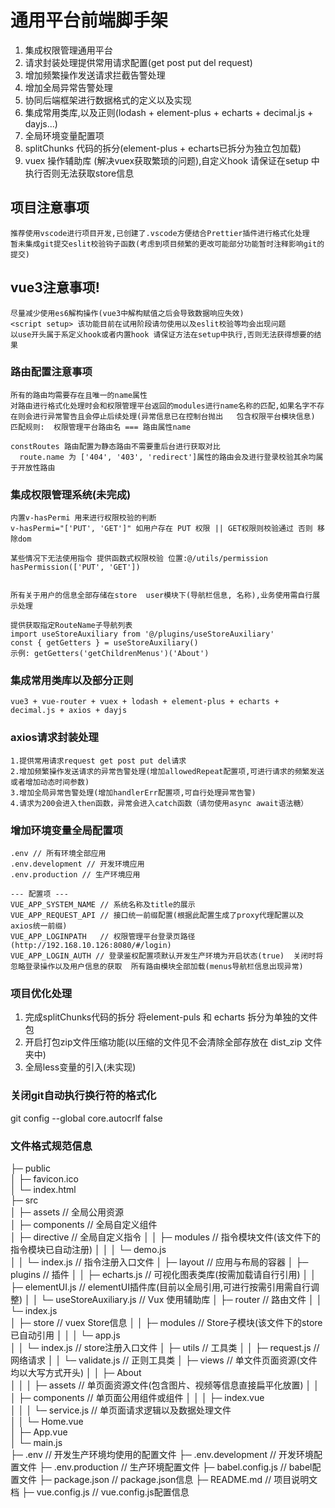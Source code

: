 <!--
 * @Description: 请输入当前文件描述
 * @Author: @Xin (834529118@qq.com)
 * @Date: 2021-04-19 10:06:21
 * @LastEditTime: 2021-08-31 09:25:29
 * @LastEditors: @Xin (834529118@qq.com)
-->
# 通用平台前端脚手架
1. 集成权限管理通用平台
2. 请求封装处理提供常用请求配置(get post put del request)
3. 增加频繁操作发送请求拦截告警处理
4. 增加全局异常告警处理
5. 协同后端框架进行数据格式的定义以及实现
6. 集成常用类库,以及正则(lodash + element-plus + echarts + decimal.js + dayjs...)
7. 全局环境变量配置项
8. splitChunks 代码的拆分(element-plus + echarts已拆分为独立包加载)
9. vuex 操作辅助库 (解决vuex获取繁琐的问题),自定义hook 请保证在setup 中执行否则无法获取store信息
## 项目注意事项
```
推荐使用vscode进行项目开发,已创建了.vscode方便结合Prettier插件进行格式化处理
暂未集成git提交eslit校验钩子函数(考虑到项目频繁的更改可能部分功能暂时注释影响git的提交)
```

## vue3注意事项!
```
尽量减少使用es6解构操作(vue3中解构赋值之后会导致数据响应失效)
<script setup> 该功能目前在试用阶段请勿使用以及eslit校验等均会出现问题
以use开头属于系定义hook或者内置hook 请保证方法在setup中执行,否则无法获得想要的结果
```

### 路由配置注意事项
```
所有的路由均需要存在且唯一的name属性
对路由进行格式化处理时会和权限管理平台返回的modules进行name名称的匹配,如果名字不存在则会进行异常警告且会停止后续处理(异常信息已在控制台抛出   包含权限平台模块信息)
匹配规则:  权限管理平台路由名 === 路由属性name

constRoutes 路由配置为静态路由不需要重后台进行获取对比
  route.name 为 ['404', '403', 'redirect']属性的路由会及进行登录校验其余均属于开放性路由
```
### 集成权限管理系统(未完成)

```
内置v-hasPermi 用来进行权限校验的判断
v-hasPermi="['PUT', 'GET']" 如用户存在 PUT 权限 || GET权限则校验通过 否则 移除dom

某些情况下无法使用指令 提供函数式权限校验 位置:@/utils/permission
hasPermission(['PUT', 'GET'])


所有关于用户的信息全部存储在store  user模块下(导航栏信息, 名称),业务使用需自行展示处理

提供获取指定RouteName子导航列表
import useStoreAuxiliary from '@/plugins/useStoreAuxiliary'
const { getGetters } = useStoreAuxiliary()
示例: getGetters('getChildrenMenus')('About')
```


### 集成常用类库以及部分正则
```
vue3 + vue-router + vuex + lodash + element-plus + echarts + decimal.js + axios + dayjs
```
### axios请求封装处理
```
1.提供常用请求request get post put del请求
2.增加频繁操作发送请求的异常告警处理(增加allowedRepeat配置项,可进行请求的频繁发送或者增加动态时间参数)
3.增加全局异常告警处理(增加handlerErr配置项,可自行处理异常告警)
4.请求为200会进入then函数，异常会进入catch函数（请勿使用async await语法糖）
```

### 增加环境变量全局配置项
```
.env // 所有环境全部应用
.env.development // 开发环境应用
.env.production // 生产环境应用

--- 配置项 ---
VUE_APP_SYSTEM_NAME // 系统名称及title的展示
VUE_APP_REQUEST_API // 接口统一前缀配置(根据此配置生成了proxy代理配置以及axios统一前缀)
VUE_APP_LOGINPATH   // 权限管理平台登录页路径(http://192.168.10.126:8080/#/login)
VUE_APP_LOGIN_AUTH // 登录鉴权配置项默认开发生产环境为开启状态(true)  关闭时将忽略登录操作以及用户信息的获取  所有路由模块全部加载(menus导航栏信息出现异常)
```
### 项目优化处理
1. 完成splitChunks代码的拆分 将element-puls 和 echarts 拆分为单独的文件包
2. 开启打包zip文件压缩功能(以压缩的文件见不会清除全部存放在 dist_zip 文件夹中)
3. 全局less变量的引入(未实现)

### 关闭git自动执行换行符的格式化
git config --global core.autocrlf false


### 文件格式规范信息
├─ public                                     
│  ├─ favicon.ico                             
│  └─ index.html                              
├─ src                                        
│  ├─ assets                                  // 全局公用资源                           
│  ├─ components                              // 全局自定义组件                 
│  ├─ directive                               // 全局自定义指令
│  │  ├─ modules                              // 指令模块文件(该文件下的指令模块已自动注册)
│  │  │  └─ demo.js                           
│  │  └─ index.js                             // 指令注册入口文件
│  ├─ layout                                  // 应用与布局的容器
│  ├─ plugins                                 // 插件
│  │  ├─ echarts.js                           // 可视化图表类库(按需加载请自行引用)
│  │  ├─ elementUI.js                         // elementUI插件库(目前以全局引用,可进行按需引用需自行调整)
│  │  └─ useStoreAuxiliary.js                 // Vux 使用辅助库
│  ├─ router                                  // 路由文件
│  │  └─ index.js                             
│  ├─ store                                   // vuex Store信息
│  │  ├─ modules                              // Store子模块(该文件下的store已自动引用 
│  │  │  └─ app.js                            
│  │  └─ index.js                             // store注册入口文件
│  ├─ utils                                   // 工具类
│  │  ├─ request.js                           // 网络请求
│  │  └─ validate.js                          // 正则工具类
│  ├─ views                                   // 单文件页面资源(文件均以大写方式开头)
│  │  ├─ About                                
│  │  │  ├─ assets                            // 单页面资源文件(包含图片、视频等信息直接扁平化放置)
│  │  │  ├─ components                        // 单页面公用组件或组件
│  │  │  ├─ index.vue                         
│  │  │  └─ service.js                        // 单页面请求逻辑以及数据处理文件  
│  │  └─ Home.vue                             
│  ├─ App.vue                                 
│  └─ main.js                                 
├─ .env                                       // 开发生产环境均使用的配置文件
├─ .env.development                           // 开发环境配置文件
├─ .env.production                            // 生产环境配置文件
├─ babel.config.js                            // babel配置文件
├─ package.json                               // package.json信息
├─ README.md                                  // 项目说明文档
├─ vue.config.js                              // vue.config.js配置信息                        
